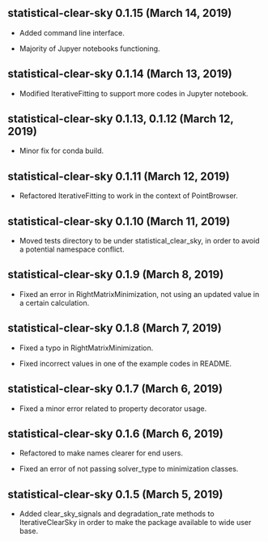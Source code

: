 ## statistical-clear-sky 0.1.15 (March 14, 2019) ##

* Added command line interface.

* Majority of Jupyer notebooks functioning.

## statistical-clear-sky 0.1.14 (March 13, 2019) ##

* Modified IterativeFitting to support more codes in Jupyter notebook.

## statistical-clear-sky 0.1.13, 0.1.12 (March 12, 2019) ##

* Minor fix for conda build.

## statistical-clear-sky 0.1.11 (March 12, 2019) ##

* Refactored IterativeFitting to work in the context of PointBrowser.

## statistical-clear-sky 0.1.10 (March 11, 2019) ##

* Moved tests directory to be under statistical_clear_sky, in order to avoid a potential namespace conflict.

## statistical-clear-sky 0.1.9 (March 8, 2019) ##

* Fixed an error in RightMatrixMinimization, not using an updated value in a certain calculation.

## statistical-clear-sky 0.1.8 (March 7, 2019) ##

* Fixed a typo in RightMatrixMinimization.

* Fixed incorrect values in one of the example codes in README.

## statistical-clear-sky 0.1.7 (March 6, 2019) ##

* Fixed a minor error related to property decorator usage.

## statistical-clear-sky 0.1.6 (March 6, 2019) ##

* Refactored to make names clearer for end users.

* Fixed an error of not passing solver_type to minimization classes.

## statistical-clear-sky 0.1.5 (March 5, 2019) ##

* Added clear_sky_signals and degradation_rate methods to IterativeClearSky in order to make the package available to wide user base.
